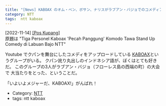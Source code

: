 ```yaml
---
title: "[News] KABOAX のオム・ベン、ボサン、ナリスがラブアン・バジョでのコメディアン大会で大受け ---Youtube で大活躍のクパンの喜劇グループ、KABOAX のメンバーが頑張ってる"
category: NTT
tags:  ntt kaboax
---
```


[2022-11-14] [[Pos Kupang]](https://kupang.tribunnews.com/2022/11/13/tiga-personel-kaboax-pecah-panggung-komodo-tawa-stand-up-comedy-di-labuan-bajo-ntt?utm_source=pocket_saves)  
 原題は "Tiga Personel Kaboax 'Pecah Panggung' Komodo Tawa Stand Up Comedy di Labuan Bajo NTT"

 Youtube でクパンを舞台にしたコメディをアップロードしている
[KABOAX](https://www.youtube.com/channel/UC8oxuKYH6fUPQOPD9zQxhMg)というグループがいる。
クパン訛り丸出しのインドネシア語が、ぼくはとても好きだ。
このグループの3人がラブアン・バジョ（フローレス島の西端の町）の大会で
大当たりをとった、ということだ。

 「いよいよメジャーだ、KABOAX!」がんばれ！

- Category: [NTT](categories.html#NTT)
- tags:  ntt kaboax

